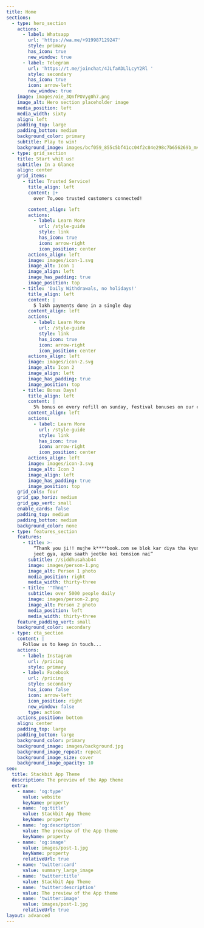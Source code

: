 ```yaml
---
title: Home
sections:
  - type: hero_section
    actions:
      - label: Whatsapp
        url: 'https://wa.me/+919987129247'
        style: primary
        has_icon: true
        new_window: true
      - label: Telegram
        url: 'https://t.me/joinchat/4JLfaADLlLcyY2Rl '
        style: secondary
        has_icon: true
        icon: arrow-left
        new_window: true
    image: images/oie_3QnfPOVyg0h7.png
    image_alt: Hero section placeholder image
    media_position: left
    media_width: sixty
    align: left
    padding_top: large
    padding_bottom: medium
    background_color: primary
    subtitle: Play to win!
    background_image: images/bcf059_855c5bf41cc04f2c84e298c7b656269b_mv2.webp
  - type: grid_section
    title: Start whit us!
    subtitle: In a Glance
    align: center
    grid_items:
      - title: Trusted Service!
        title_align: left
        content: |+
          over 7o,ooo trusted customers connected!

        content_align: left
        actions:
          - label: Learn More
            url: /style-guide
            style: link
            has_icon: true
            icon: arrow-right
            icon_position: center
        actions_align: left
        image: images/icon-1.svg
        image_alt: Icon 1
        image_align: left
        image_has_padding: true
        image_position: top
      - title: 'Daily Withdrawals, no holidays!'
        title_align: left
        content: |
          5 lakh payments done in a single day
        content_align: left
        actions:
          - label: Learn More
            url: /style-guide
            style: link
            has_icon: true
            icon: arrow-right
            icon_position: center
        actions_align: left
        image: images/icon-2.svg
        image_alt: Icon 2
        image_align: left
        image_has_padding: true
        image_position: top
      - title: Bonus Days!
        title_align: left
        content: |
          5% bonus on every refill on sunday, festival bonuses on our channel!
        content_align: left
        actions:
          - label: Learn More
            url: /style-guide
            style: link
            has_icon: true
            icon: arrow-right
            icon_position: center
        actions_align: left
        image: images/icon-3.svg
        image_alt: Icon 3
        image_align: left
        image_has_padding: true
        image_position: top
    grid_cols: four
    grid_gap_horiz: medium
    grid_gap_vert: small
    enable_cards: false
    padding_top: medium
    padding_bottom: medium
    background_color: none
  - type: features_section
    features:
      - title: >-
          “Thank you ji!! mujhe k****book.com se blok kar diya tha kyunki mai
          jeet gya, apke saath jeetke koi tension nai”
        subtitle: //siddhusahab44
        image: images/person-1.png
        image_alt: Person 1 photo
        media_position: right
        media_width: thirty-three
      - title: '"Thnq"'
        subtitle: over 5000 people daily
        image: images/person-2.png
        image_alt: Person 2 photo
        media_position: left
        media_width: thirty-three
    feature_padding_vert: small
    background_color: secondary
  - type: cta_section
    content: |
      Follow us to keep in touch...
    actions:
      - label: Instagram
        url: /pricing
        style: primary
      - label: Facebook
        url: /pricing
        style: secondary
        has_icon: false
        icon: arrow-left
        icon_position: right
        new_window: false
        type: action
    actions_position: bottom
    align: center
    padding_top: large
    padding_bottom: large
    background_color: primary
    background_image: images/background.jpg
    background_image_repeat: repeat
    background_image_size: cover
    background_image_opacity: 10
seo:
  title: Stackbit App Theme
  description: The preview of the App theme
  extra:
    - name: 'og:type'
      value: website
      keyName: property
    - name: 'og:title'
      value: Stackbit App Theme
      keyName: property
    - name: 'og:description'
      value: The preview of the App theme
      keyName: property
    - name: 'og:image'
      value: images/post-1.jpg
      keyName: property
      relativeUrl: true
    - name: 'twitter:card'
      value: summary_large_image
    - name: 'twitter:title'
      value: Stackbit App Theme
    - name: 'twitter:description'
      value: The preview of the App theme
    - name: 'twitter:image'
      value: images/post-1.jpg
      relativeUrl: true
layout: advanced
---
```


